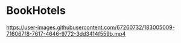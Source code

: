 # BookHotels

https://user-images.githubusercontent.com/67260732/183005009-716067f8-7617-4646-9772-3dd3414f559b.mp4
